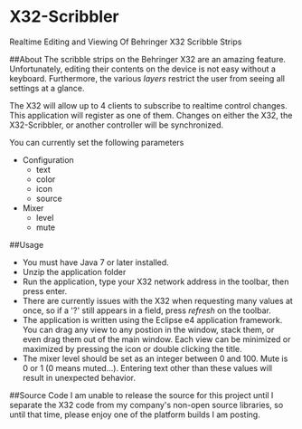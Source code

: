 X32-Scribbler 
============= 
 
Realtime Editing and Viewing Of Behringer X32 Scribble Strips 
 
##About 
The scribble strips on the Behringer X32 are an amazing feature.  Unfortunately, editing their contents on the device is not easy without a keyboard.  Furthermore, the various *layers* restrict the user from seeing all settings at a glance. 
 
The X32 will allow up to 4 clients to subscribe to realtime control changes.  This application will register as one of them.  Changes on either the X32, the X32-Scribbler, or another controller will be synchronized. 
 
You can currently set the following parameters 
- Configuration
  - text 
  - color 
  - icon 
  - source
- Mixer
  - level 
  - mute 
 
##Usage 
- You must have Java 7 or later installed. 
- Unzip the application folder
- Run the application, type your X32 network address in the toolbar, then press enter. 
- There are currently issues with the X32 when requesting many values at once, so if a '?' still appears in a field, press *refresh* on the toolbar. 
- The application is written using the Eclipse e4 application framework.  You can drag any view to any postion in the window, stack them, or even drag them out of the main window.  Each view can be minimized or maximized by pressing the icon or double clicking the title. 
- The mixer level should be set as an integer between 0 and 100.  Mute is 0 or 1 (0 means muted...).  Entering text other than these values will result in unexpected behavior.
 
##Source Code 
I am unable to release the source for this project until I separate the X32 code from my company's non-open source libraries, so until that time, please enjoy one of the platform builds I am posting. 
 
